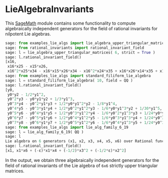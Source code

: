 # LieAlgebraInvariants

This [SageMath](https://www.sagemath.org) module contains some functionality to compute algebraically independent generators for the field of rational invariants for nilpotent Lie algebras. 

```python
sage: from examples_lie_algs import lie_algebra_upper_triangular_matrices
sage: from rational_invariants import rational_invariant_field
sage: l = lie_algebra_upper_triangular_matrices( 6, strict = True )
sage: l.rational_invariant_field()
[x16,
 x16*x25 - x15*x26,
 x16^2*x25*x34 - x16*x15*x26*x34 - x16^2*x24*x35 + x16*x26*x14*x35 + x16*x15*x36*x24 - x16*x14*x25*x36]
sage: from examples_lie_algs import standard_filiform_lie_algebra
sage: l = standard_filiform_lie_algebra( 10, field = QQ )
sage: l.rational_invariant_field()
[y0,
 y0*y2 - 1/2*y1^2,
 y0^2*y3 - y0*y1*y2 + 1/3*y1^3,
 y0^3*y4 - y0^2*y1*y3 + 1/2*y0*y1^2*y2 - 1/8*y1^4,
 y0^4*y5 - y0^3*y1*y4 + 1/2*y0^2*y1^2*y3 - 1/6*y0*y1^3*y2 + 1/30*y1^5,
 y0^5*y6 - y0^4*y1*y5 + 1/2*y0^3*y1^2*y4 - 1/6*y0^2*y1^3*y3 + 1/24*y0*y1^4*y2 - 1/144*y1^6,
 y0^6*y7 - y0^5*y1*y6 + 1/2*y0^4*y1^2*y5 - 1/6*y0^3*y1^3*y4 + 1/24*y0^2*y1^4*y3 - 1/120*y0*y1^5*y2 + 1/840*y1^7,
 y0^7*y8 - y0^6*y1*y7 + 1/2*y0^5*y1^2*y6 - 1/6*y0^4*y1^3*y5 + 1/24*y0^3*y1^4*y4 - 1/120*y0^2*y1^5*y3 + 1/720*y0*y1^6*y2 - 1/5760*y1^8]
sage: from examples_lie_algs import lie_alg_family_6_19
sage: l = lie_alg_family_6_19( QQ )
sage: l
Lie algebra on 6 generators (x1, x2, x3, x4, x5, x6) over Rational function field in ε over Rational Field
sage: l.rational_invariant_field()
[x1, x1*x6 + (-ε)*x1*x4 + (-1/2)*x3^2 + (-1/2*ε)*x2^2]
```

In the output, we obtain three algebraically independent generators for the field of rational invariants of the Lie algebra of `6x6` strictly upper triangular matrices.